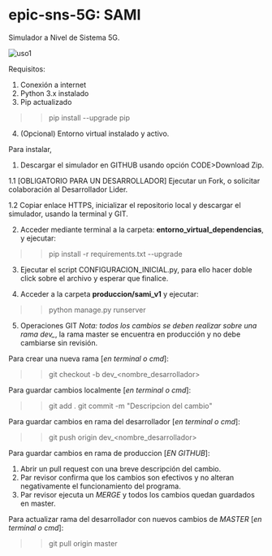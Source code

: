 # epic-sns-5G: SAMI
Simulador a Nivel de Sistema 5G.

![uso1](https://user-images.githubusercontent.com/31525189/175200317-4015a753-c892-42eb-a0c3-c7353d2d91e0.png)

Requisitos:
1. Conexión a internet
2. Python 3.x instalado
3. Pip actualizado
  >>pip install --upgrade pip
4. (Opcional) Entorno virtual instalado y activo.

Para instalar, 
1. Descargar el simulador en GITHUB usando opción CODE>Download Zip.

  1.1 [OBLIGATORIO PARA UN DESARROLLADOR] Ejecutar un Fork, o solicitar colaboración al Desarrollador Lider.
  
  1.2 Copiar enlace HTTPS, inicializar el repositorio local y descargar el simulador, usando la terminal y GIT.
  
2. Acceder mediante terminal a la carpeta: **entorno_virtual_dependencias**, y ejecutar:
>>pip install -r requirements.txt --upgrade

3. Ejecutar el script CONFIGURACION_INICIAL.py, para ello hacer doble click sobre el archivo y esperar que finalice. 

4. Acceder a la carpeta **produccion/sami_v1** y ejecutar:
>>python manage.py runserver

5. Operaciones GIT
*Nota: todos los cambios se deben realizar sobre una rama dev_*, la rama master se encuentra en producción y no debe cambiarse sin revisión.

  Para crear una nueva rama [_en terminal o cmd_]:
  >>git checkout -b dev_<nombre_desarrollador>
  
  Para guardar cambios localmente [_en terminal o cmd_]:
  >>git add .
  >>git commit -m "Descripcion del cambio"
  
  Para guardar cambios en rama del desarrollador [_en terminal o cmd_]:
  >>git push origin dev_<nombre_desarrollador>

  Para guardar cambios en rama de produccion [_EN GITHUB_]:
  1. Abrir un pull request con una breve descripción del cambio.
  2. Par revisor confirma que los cambios son efectivos y no alteran negativamente el funcionamiento del programa.
  3. Par revisor ejecuta un _MERGE_ y todos los cambios quedan guardados en master.

  Para actualizar rama del desarrollador con nuevos cambios de _MASTER_ [_en terminal o cmd_]:
  >>git pull origin master

